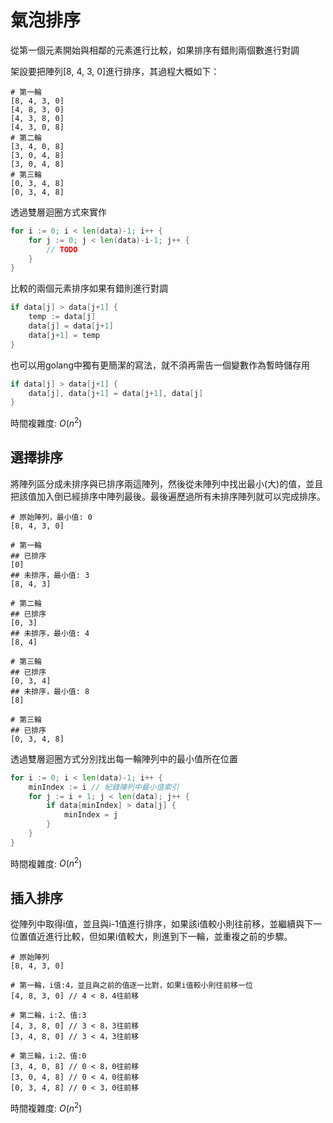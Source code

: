 # 氣泡排序

從第一個元素開始與相鄰的元素進行比較，如果排序有錯則兩個數進行對調

架設要把陣列[8, 4, 3, 0]進行排序，其過程大概如下：

```
# 第一輪
[8, 4, 3, 0] 
[4, 8, 3, 0] 
[4, 3, 8, 0] 
[4, 3, 0, 8]
# 第二輪
[3, 4, 0, 8] 
[3, 0, 4, 8]
[3, 0, 4, 8]
# 第三輪
[0, 3, 4, 8]
[0, 3, 4, 8]
```

透過雙層迴圈方式來實作

```go
for i := 0; i < len(data)-1; i++ {
    for j := 0; j < len(data)-i-1; j++ {
        // TODO
    }
}
```

比較的兩個元素排序如果有錯則進行對調

```go
if data[j] > data[j+1] {
	temp := data[j]
	data[j] = data[j+1]
    data[j+1] = temp
}
```

也可以用golang中獨有更簡潔的寫法，就不須再需告一個變數作為暫時儲存用

```go
if data[j] > data[j+1] {
	data[j], data[j+1] = data[j+1], data[j]
}
```

時間複雜度: $O(n^2$)

## 選擇排序

將陣列區分成未排序與已排序兩這陣列，然後從未陣列中找出最小(大)的值，並且把該值加入倒已經排序中陣列最後。最後遍歷過所有未排序陣列就可以完成排序。

```
# 原始陣列，最小值: 0
[8, 4, 3, 0]  

# 第一輪
## 已排序
[0]
## 未排序，最小值: 3
[8, 4, 3]

# 第二輪
## 已排序
[0, 3]
## 未排序，最小值: 4
[8, 4]

# 第三輪 
## 已排序
[0, 3, 4]
## 未排序，最小值: 8
[8]

# 第三輪
## 已排序
[0, 3, 4, 8]
```

透過雙層迴圈方式分別找出每一輪陣列中的最小值所在位置

```go
for i := 0; i < len(data)-1; i++ {
    minIndex := i // 紀錄陣列中最小值索引
    for j := i + 1; j < len(data); j++ {
        if data[minIndex] > data[j] {
            minIndex = j
        }
    }
}
```

時間複雜度: $O(n^2$)

## 插入排序

從陣列中取得i值，並且與i-1值進行排序，如果該i值較小則往前移，並繼續與下一位置值近進行比較，但如果i值較大，則進到下一輪，並重複之前的步驟。

```
# 原始陣列
[8, 4, 3, 0]

# 第一輪，i值:4，並且與之前的值逐一比對，如果i值較小則往前移一位
[4, 8, 3, 0] // 4 < 8，4往前移

# 第二輪，i:2、值:3
[4, 3, 8, 0] // 3 < 8，3往前移
[3, 4, 8, 0] // 3 < 4，3往前移

# 第三輪，i:2、值:0
[3, 4, 0, 8] // 0 < 8，0往前移
[3, 0, 4, 8] // 0 < 4，0往前移
[0, 3, 4, 8] // 0 < 3，0往前移
```

時間複雜度: $O(n^2$)